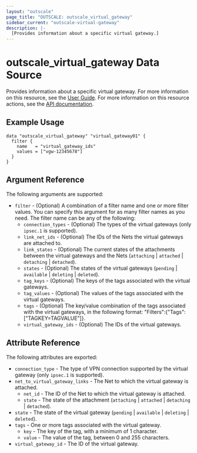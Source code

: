 ```yaml
---
layout: "outscale"
page_title: "OUTSCALE: outscale_virtual_gateway"
sidebar_current: "outscale-virtual-gateway"
description: |-
  [Provides information about a specific virtual gateway.]
---
```


# outscale_virtual_gateway Data Source

Provides information about a specific virtual gateway.
For more information on this resource, see the [User Guide](https://docs.outscale.com/en/userguide/About-Virtual-Private-Gateways.html).
For more information on this resource actions, see the [API documentation](https://docs.outscale.com/api#3ds-outscale-api-virtualgateway).

## Example Usage

```hcl
data "outscale_virtual_gateway" "virtual_gateway01" {
  filter {
    name   = "virtual_gateway_ids"
    values = ["vgw-12345678"]
  }
}
```

## Argument Reference

The following arguments are supported:

* `filter` - (Optional) A combination of a filter name and one or more filter values. You can specify this argument for as many filter names as you need. The filter name can be any of the following:
    * `connection_types` - (Optional) The types of the virtual gateways (only `ipsec.1` is supported).
    * `link_net_ids` - (Optional) The IDs of the Nets the virtual gateways are attached to.
    * `link_states` - (Optional) The current states of the attachments between the virtual gateways and the Nets (`attaching` \| `attached` \| `detaching` \| `detached`).
    * `states` - (Optional) The states of the virtual gateways (`pending` \| `available` \| `deleting` \| `deleted`).
    * `tag_keys` - (Optional) The keys of the tags associated with the virtual gateways.
    * `tag_values` - (Optional) The values of the tags associated with the virtual gateways.
    * `tags` - (Optional) The key/value combination of the tags associated with the virtual gateways, in the following format: &quot;Filters&quot;:{&quot;Tags&quot;:[&quot;TAGKEY=TAGVALUE&quot;]}.
    * `virtual_gateway_ids` - (Optional) The IDs of the virtual gateways.

## Attribute Reference

The following attributes are exported:

* `connection_type` - The type of VPN connection supported by the virtual gateway (only `ipsec.1` is supported).
* `net_to_virtual_gateway_links` - The Net to which the virtual gateway is attached.
    * `net_id` - The ID of the Net to which the virtual gateway is attached.
    * `state` - The state of the attachment (`attaching` \| `attached` \| `detaching` \| `detached`).
* `state` - The state of the virtual gateway (`pending` \| `available` \| `deleting` \| `deleted`).
* `tags` - One or more tags associated with the virtual gateway.
    * `key` - The key of the tag, with a minimum of 1 character.
    * `value` - The value of the tag, between 0 and 255 characters.
* `virtual_gateway_id` - The ID of the virtual gateway.
